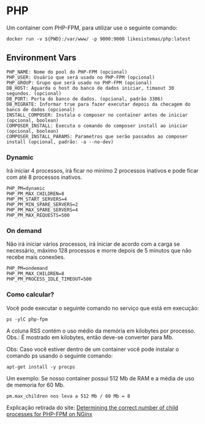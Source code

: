 # PHP

Um container com PHP-FPM, para utilizar use o seguinte comando:

```
docker run -v ${PWD}:/var/www/ -p 9000:9000 likesistemas/php:latest
```

## Environment Vars
```
PHP_NAME: Nome do pool do PHP-FPM (opcional)
PHP_USER: Usuário que será usado no PHP-FPM (opcional)
PHP_GROUP: Grupo que será usado no PHP-FPM (opcional)
DB_HOST: Aguarda o host do banco de dados iniciar, timaout 30 segundos. (opcional)
DB_PORT: Porta do banco de dados. (opcional, padrão 3306)
DB_MIGRATE: Informar true para fazer executar depois da checagem do banco de dados (opcional)
INSTALL_COMPOSER: Instala o composer no container antes de iniciar (opcional, boolean)
COMPOSER_INSTALL: Executa o comando do composer install ao iniciar (opcional, boolean)
COMPOSER_INSTALL_PARAMS: Parametros que serão passados ao composer install (opcional, padrão: -a --no-dev)
```

### Dynamic
Irá iniciar 4 processos, irá ficar no minimo 2 processos inativos e pode ficar com até 8 processos inativos.

```
PHP_PM=dynamic
PHP_PM_MAX_CHILDREN=8
PHP_PM_START_SERVERS=4
PHP_PM_MIN_SPARE_SERVERS=2
PHP_PM_MAX_SPARE_SERVERS=4
PHP_PM_MAX_REQUESTS=500
```

### On demand
Não irá iniciar vários processos, irá iniciar de acordo com a carga se necessário, máximo 128 processos e morre depois de 5 minutos que não recebe mais conexões.

```
PHP_PM=ondemand
PHP_PM_MAX_CHILDREN=8
PHP_PM_PROCESS_IDLE_TIMEOUT=500
```

### Como calcular?
Você pode executar o seguinte comando no serviço que está em execução:

```
ps -ylC php-fpm
```

A coluna RSS contém o uso médio da memória em kilobytes por processo. Obs.: É mostrado em kilobytes, então deve-se converter para Mb.

Obs: Caso você estiver dentro de um container você pode instalar o comando ps usando o seguinte comando:

```
apt-get install -y procps
```

Um exemplo: 
Se nosso container possui 512 Mb de RAM e a média de uso de memoria for 60 Mb.

```
pm.max_children nos leva a 512 Mb / 60 Mb = 8
```

Explicação retirada do site: <a href="https://www.kinamo.be/en/support/faq/determining-the-correct-number-of-child-processes-for-php-fpm-on-nginx">Determining the correct number of child processes for PHP-FPM on NGinx</a>
